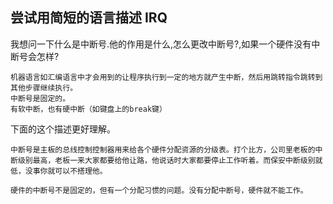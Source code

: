 ## 尝试用简短的语言描述 IRQ
我想问一下什么是中断号.他的作用是什么,怎么更改中断号?,如果一个硬件没有中断号会怎样?

    机器语言如汇编语言中才会用到的让程序执行到一定的地方就产生中断，然后用跳转指令跳转到其他步骤继续执行。
    中断号是固定的。
    有软中断，也有硬中断（如键盘上的break键）

下面的这个描述更好理解。

    中断号是主板的总线控制控制器用来给各个硬件分配资源的分级表。打个比方，公司里老板的中断级别最高，老板一来大家都要给他让路，他说话时大家都要停止工作听着。而保安中断级别就低，没事你就可以不搭理他。

    硬件的中断号不是固定的，但有一个分配习惯的问题。没有分配中断号，硬件就不能工作。 


